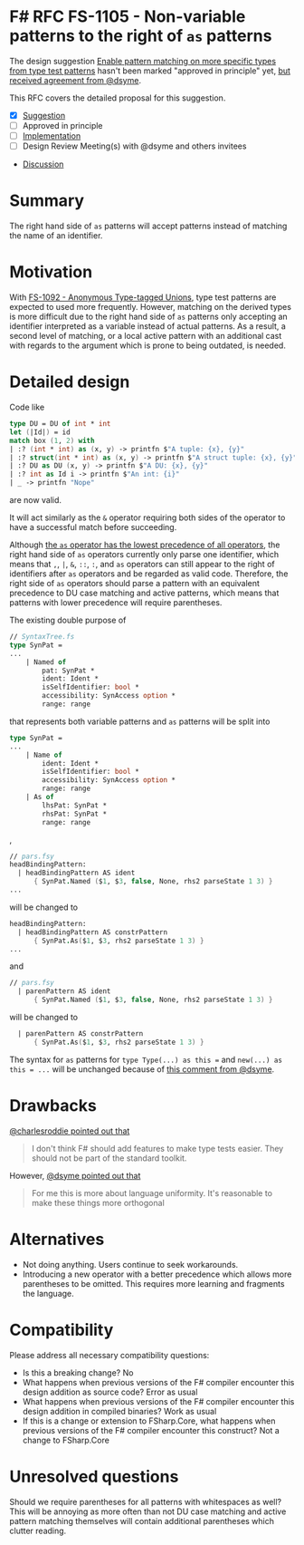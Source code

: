 # F# RFC FS-1105 - Non-variable patterns to the right of `as` patterns

The design suggestion [Enable pattern matching on more specific types from type test patterns](https://github.com/fsharp/fslang-suggestions/issues/1025) hasn't been marked "approved in principle" yet, [but received agreement from @dsyme](https://github.com/fsharp/fslang-suggestions/issues/1025#issuecomment-857010104).

This RFC covers the detailed proposal for this suggestion.

- [x] [Suggestion](https://github.com/fsharp/fslang-suggestions/issues/1025)
- [ ] Approved in principle
- [ ] [Implementation](https://github.com/dotnet/fsharp/pull/FILL-ME-IN)
- [ ] Design Review Meeting(s) with @dsyme and others invitees
- [Discussion](https://github.com/fsharp/fslang-design/discussions/FILL-ME-IN)

# Summary

The right hand side of `as` patterns will accept patterns instead of matching the name of an identifier.

# Motivation

With [FS-1092 - Anonymous Type-tagged Unions](https://github.com/fsharp/fslang-design/discussions/519), type test patterns are expected to used more frequently. However, matching on the derived types is more difficult due to the right hand side of `as` patterns only accepting an identifier interpreted as a variable instead of actual patterns. As a result, a second level of matching, or a local active pattern with an additional cast with regards to the argument which is prone to being outdated, is needed.

# Detailed design

Code like
```fs
type DU = DU of int * int
let (|Id|) = id
match box (1, 2) with
| :? (int * int) as (x, y) -> printfn $"A tuple: {x}, {y}"
| :? struct(int * int) as (x, y) -> printfn $"A struct tuple: {x}, {y}"
| :? DU as DU (x, y) -> printfn $"A DU: {x}, {y}"
| :? int as Id i -> printfn $"An int: {i}"
| _ -> printfn "Nope"
```
are now valid.

It will act similarly as the `&` operator requiring both sides of the operator to have a successful match before succeeding.

Although [the `as` operator has the lowest precedence of all operators](https://docs.microsoft.com/en-us/dotnet/fsharp/language-reference/symbol-and-operator-reference/#operator-precedence), the right hand side of `as` operators currently only parse one identifier, which means that `,`, `|`, `&`, `::`, `:`, and `as` operators can still appear to the right of identifiers after `as` operators and be regarded as valid code. Therefore, the right side of `as` operators should parse a pattern with an equivalent precedence to DU case matching and active patterns, which means that patterns with lower precedence will require parentheses.

The existing double purpose of
```fs
// SyntaxTree.fs
type SynPat =
...
    | Named of
        pat: SynPat *
        ident: Ident *
        isSelfIdentifier: bool *
        accessibility: SynAccess option *
        range: range
```
that represents both variable patterns and `as` patterns will be split into
```fs
type SynPat =
...
    | Name of
        ident: Ident *
        isSelfIdentifier: bool *
        accessibility: SynAccess option *
        range: range
    | As of
        lhsPat: SynPat *
        rhsPat: SynPat *
        range: range
```
, 
```fs
// pars.fsy
headBindingPattern:
  | headBindingPattern AS ident 
      { SynPat.Named ($1, $3, false, None, rhs2 parseState 1 3) }
...
```
will be changed to
```fs
headBindingPattern:
  | headBindingPattern AS constrPattern 
      { SynPat.As($1, $3, rhs2 parseState 1 3) }
...
```
and
```fs
// pars.fsy
  | parenPattern AS ident 
      { SynPat.Named ($1, $3, false, None, rhs2 parseState 1 3) }
```
will be changed to
```fs
  | parenPattern AS constrPattern 
      { SynPat.As($1, $3, rhs2 parseState 1 3) }
```

The syntax for `as` patterns for `type Type(...) as this =` and `new(...) as this = ...` will be unchanged because of [this comment from @dsyme](https://github.com/fsharp/fslang-suggestions/issues/1015#issuecomment-852089676).

# Drawbacks

[@charlesroddie pointed out that](https://github.com/fsharp/fslang-suggestions/issues/1025#issuecomment-856287392)
> I don't think F# should add features to make type tests easier. They should not be part of the standard toolkit.

However, [@dsyme pointed out that](https://github.com/fsharp/fslang-suggestions/issues/1025#issuecomment-857005525)
> For me this is more about language uniformity. It's reasonable to make these things more orthogonal

# Alternatives

- Not doing anything. Users continue to seek workarounds.
- Introducing a new operator with a better precedence which allows more parentheses to be omitted. This requires more learning and fragments the language.

# Compatibility

Please address all necessary compatibility questions:

* Is this a breaking change? No
* What happens when previous versions of the F# compiler encounter this design addition as source code? Error as usual
* What happens when previous versions of the F# compiler encounter this design addition in compiled binaries? Work as usual
* If this is a change or extension to FSharp.Core, what happens when previous versions of the F# compiler encounter this construct? Not a change to FSharp.Core


# Unresolved questions

Should we require parentheses for all patterns with whitespaces as well? This will be annoying as more often than not DU case matching and active pattern matching themselves will contain additional parentheses which clutter reading.
